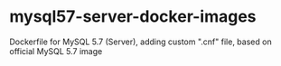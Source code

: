 # mysql57-server-docker-images
Dockerfile for MySQL 5.7 (Server), adding custom ".cnf" file, based on official MySQL 5.7 image
